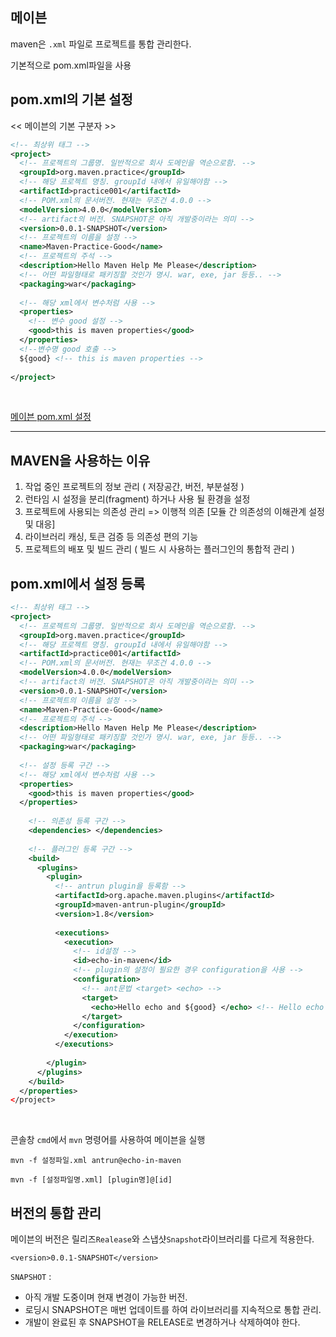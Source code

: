 ## 메이븐

maven은 `.xml` 파일로 프로젝트를 통합 관리한다.

기본적으로 pom.xml파일을 사용

## pom.xml의 기본 설정

<< 메이븐의 기본 구분자 >>

```xml
<!-- 최상위 태그 -->
<project>
  <!-- 프로젝트의 그룹명. 일반적으로 회사 도메인을 역순으로함. -->
  <groupId>org.maven.practice</groupId>
  <!-- 해당 프로젝트 명칭. groupId 내에서 유일해야함 -->
  <artifactId>practice001</artifactId>
  <!-- POM.xml의 문서버전. 현재는 무조건 4.0.0 -->
  <modelVersion>4.0.0</modelVersion>
  <!-- artifact의 버전. SNAPSHOT은 아직 개발중이라는 의미 -->
  <version>0.0.1-SNAPSHOT</version>
  <!-- 프로젝트의 이름을 설정 -->
  <name>Maven-Practice-Good</name>
  <!-- 프로젝트의 주석 -->
  <description>Hello Maven Help Me Please</description>
  <!-- 어떤 파일형태로 패키징할 것인가 명시. war, exe, jar 등등.. -->
  <packaging>war</packaging>
  
  <!-- 해당 xml에서 변수처럼 사용 -->
  <properties>
    <!-- 변수 good 설정 -->
    <good>this is maven properties</good>
  </properties>
  <!--변수명 good 호출 -->
  ${good} <!-- this is maven properties -->
  
</project>
```
<br>

<a href="https://maven.apache.org/ref/3.8.3/maven-model/maven.html" target="_blank">메이븐 pom.xml 설정</a>
- - - 

## MAVEN을 사용하는 이유
1. 작업 중인 프로젝트의 정보 관리 ( 저장공간, 버전, 부분설정 )
2. 런타임 시 설정을 분리(fragment) 하거나 사용 될 환경을 설정
3. 프로젝트에 사용되는 의존성 관리 => 이행적 의존 [모듈 간 의존성의 이해관계 설정 및 대응]
4. 라이브러리 캐싱, 토큰 검증 등 의존성 편의 기능
5. 프로젝트의 배포 및 빌드 관리 ( 빌드 시 사용하는 플러그인의 통합적 관리 )


## pom.xml에서 설정 등록

```xml
<!-- 최상위 태그 -->
<project>
  <!-- 프로젝트의 그룹명. 일반적으로 회사 도메인을 역순으로함. -->
  <groupId>org.maven.practice</groupId>
  <!-- 해당 프로젝트 명칭. groupId 내에서 유일해야함 -->
  <artifactId>practice001</artifactId>
  <!-- POM.xml의 문서버전. 현재는 무조건 4.0.0 -->
  <modelVersion>4.0.0</modelVersion>
  <!-- artifact의 버전. SNAPSHOT은 아직 개발중이라는 의미 -->
  <version>0.0.1-SNAPSHOT</version>
  <!-- 프로젝트의 이름을 설정 -->
  <name>Maven-Practice-Good</name>
  <!-- 프로젝트의 주석 -->
  <description>Hello Maven Help Me Please</description>
  <!-- 어떤 파일형태로 패키징할 것인가 명시. war, exe, jar 등등.. -->
  <packaging>war</packaging>
  
  <!-- 설정 등록 구간 -->
  <!-- 해당 xml에서 변수처럼 사용 -->
  <properties> 
    <good>this is maven properties</good>
  </properties>
  
    <!-- 의존성 등록 구간 -->
    <dependencies> </dependencies>
  
    <!-- 플러그인 등록 구간 -->
    <build>
      <plugins>
        <plugin>
          <!-- antrun plugin을 등록함 -->
          <artifactId>org.apache.maven.plugins</artifactId>
          <groupId>maven-antrun-plugin</groupId>
          <version>1.8</version>
          
          <executions>
            <execution>
              <!-- id설정 -->
              <id>echo-in-maven</id>
              <!-- plugin의 설정이 필요한 경우 configuration을 사용 -->
              <configuration>
                <!-- ant문법 <target> <echo> -->
                <target>
                  <echo>Hello echo and ${good} </echo> <!-- Hello echo and this is maven properties -->
                </target>
              </configuration>
            </execution>
          </executions>
          
        </plugin>
      </plugins>
    </build>
  </properties>
</project>
```
<br>

콘솔창 `cmd`에서 `mvn` 명령어를 사용하여 메이븐을 실행

```
mvn -f 설정파일.xml antrun@echo-in-maven

mvn -f [설정파일명.xml] [plugin명]@[id]
```

## 버전의 통합 관리

메이븐의 버전은 릴리즈`Realease`와 스냅샷`Snapshot`라이브러리를 다르게 적용한다.

```
<version>0.0.1-SNAPSHOT</version>
```
`SNAPSHOT` :
- 아직 개발 도중이며 현재 변경이 가능한 버전.
- 로딩시 SNAPSHOT은 매번 업데이트를 하여 라이브러리를 지속적으로 통합 관리.
- 개발이 완료된 후 SNAPSHOT을 RELEASE로 변경하거나 삭제하여야 한다.
